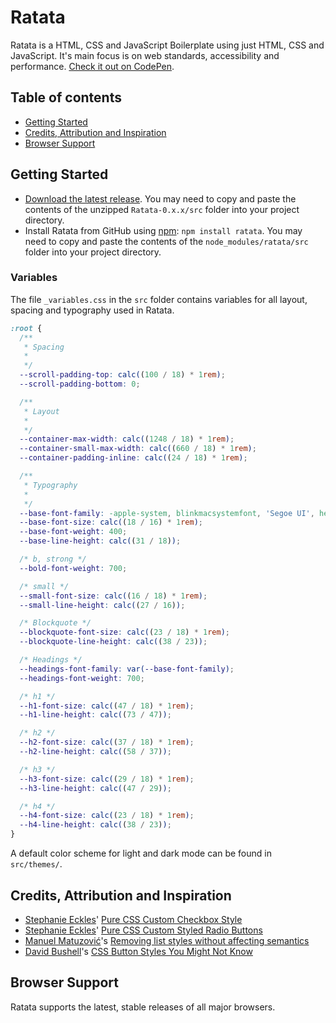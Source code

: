 # Ratata

Ratata is a HTML, CSS and JavaScript Boilerplate using just HTML, CSS and JavaScript. It's main focus is on web standards, accessibility and performance. [Check it out on CodePen](https://codepen.io/deoostfrees/pen/XWGWbEy).

## Table of contents

- [Getting Started](#getting-started)
- [Credits, Attribution and Inspiration](#credits-attribution-and-inspiration)
- [Browser Support](#browser-support)

## Getting Started

- [Download the latest release](https://github.com/deoostfrees/Ratata/releases). You may need to copy and paste the contents of the unzipped `Ratata-0.x.x/src` folder into your project directory.
- Install Ratata from GitHub using [npm](https://www.npmjs.com): `npm install ratata`. You may need to copy and paste the contents of the `node_modules/ratata/src` folder into your project directory.

### Variables

The file `_variables.css` in the `src` folder contains variables for all layout, spacing and typography used in Ratata.

```css
:root {
  /**
   * Spacing
   *
   */
  --scroll-padding-top: calc((100 / 18) * 1rem);
  --scroll-padding-bottom: 0;

  /**
   * Layout
   *
   */
  --container-max-width: calc((1248 / 18) * 1rem);
  --container-small-max-width: calc((660 / 18) * 1rem);
  --container-padding-inline: calc((24 / 18) * 1rem);

  /**
   * Typography
   *
   */
  --base-font-family: -apple-system, blinkmacsystemfont, 'Segoe UI', helvetica, arial, sans-serif;
  --base-font-size: calc((18 / 16) * 1rem);
  --base-font-weight: 400;
  --base-line-height: calc((31 / 18));

  /* b, strong */
  --bold-font-weight: 700;

  /* small */
  --small-font-size: calc((16 / 18) * 1rem);
  --small-line-height: calc((27 / 16));

  /* Blockquote */
  --blockquote-font-size: calc((23 / 18) * 1rem);
  --blockquote-line-height: calc((38 / 23));

  /* Headings */
  --headings-font-family: var(--base-font-family);
  --headings-font-weight: 700;

  /* h1 */
  --h1-font-size: calc((47 / 18) * 1rem);
  --h1-line-height: calc((73 / 47));

  /* h2 */
  --h2-font-size: calc((37 / 18) * 1rem);
  --h2-line-height: calc((58 / 37));

  /* h3 */
  --h3-font-size: calc((29 / 18) * 1rem);
  --h3-line-height: calc((47 / 29));

  /* h4 */
  --h4-font-size: calc((23 / 18) * 1rem);
  --h4-line-height: calc((38 / 23));
}
```

A default color scheme for light and dark mode can be found in `src/themes/`.

## Credits, Attribution and Inspiration

- [Stephanie Eckles](https://thinkdobecreate.com)' [Pure CSS Custom Checkbox Style](https://moderncss.dev/pure-css-custom-checkbox-style/)
- [Stephanie Eckles](https://thinkdobecreate.com)' [Pure CSS Custom Styled Radio Buttons](https://moderncss.dev/pure-css-custom-styled-radio-buttons/)
- [Manuel Matuzović](https://matuzo.at)'s [Removing list styles without affecting semantics](https://matuzo.at/blog/2023/removing-list-styles-without-affecting-semantics)
- [David Bushell](https://dbushell.com)'s [CSS Button Styles You Might Not Know](https://dbushell.com/2024/03/10/css-button-styles-you-might-not-know/)

## Browser Support

Ratata supports the latest, stable releases of all major browsers.
